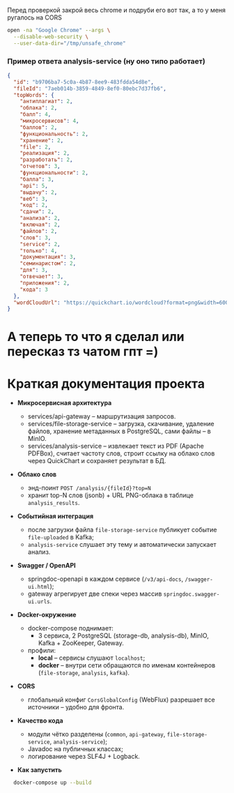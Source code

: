 Перед проверкой закрой весь chrome и подруби его вот так, а то у меня ругалось на CORS
```bash
open -na "Google Chrome" --args \
  --disable-web-security \
  --user-data-dir="/tmp/unsafe_chrome"
```

### Пример ответа analysis-service (ну оно типо работает)

```json
{
  "id": "b9706ba7-5c0a-4b87-8ee9-483fdda54d8e",
  "fileId": "7aeb014b-3859-4849-8ef0-80ebc7d37fb6",
  "topWords": {
    "антиплагиат": 2,
    "облака": 2,
    "балл": 4,
    "микросервисов": 4,
    "баллов": 2,
    "функциональность": 2,
    "хранение": 2,
    "file": 2,
    "реализация": 2,
    "разработать": 2,
    "отчетов": 3,
    "функциональности": 2,
    "балла": 3,
    "api": 5,
    "выдачу": 2,
    "веб": 3,
    "код": 2,
    "сдачи": 2,
    "анализа": 2,
    "включая": 2,
    "файлов": 2,
    "слов": 3,
    "service": 2,
    "только": 4,
    "документация": 3,
    "семинаристом": 2,
    "для": 3,
    "отвечает": 3,
    "приложения": 2,
    "кода": 3
  },
  "wordCloudUrl": "https://quickchart.io/wordcloud?format=png&width=600&height=400&fontScale=15&text=2:%D0%B0%D0%BD%D1%82%D0%B8%D0%BF%D0%BB%D0%B0%D0%B3%D0%B8%D0%B0%D1%82,2:%D0%BE%D0%B1%D0%BB%D0%B0%D0%BA%D0%B0,4:%D0%B1%D0%B0%D0%BB%D0%BB,4:%D0%BC%D0%B8%D0%BA%D1%80%D0%BE%D1%81%D0%B5%D1%80%D0%B2%D0%B8%D1%81%D0%BE%D0%B2,2:%D0%B1%D0%B0%D0%BB%D0%BB%D0%BE%D0%B2,2:%D1%84%D1%83%D0%BD%D0%BA%D1%86%D0%B8%D0%BE%D0%BD%D0%B0%D0%BB%D1%8C%D0%BD%D0%BE%D1%81%D1%82%D1%8C,2:%D1%85%D1%80%D0%B0%D0%BD%D0%B5%D0%BD%D0%B8%D0%B5,2:file,2:%D1%80%D0%B5%D0%B0%D0%BB%D0%B8%D0%B7%D0%B0%D1%86%D0%B8%D1%8F,2:%D1%80%D0%B0%D0%B7%D1%80%D0%B0%D0%B1%D0%BE%D1%82%D0%B0%D1%82%D1%8C,3:%D0%BE%D1%82%D1%87%D0%B5%D1%82%D0%BE%D0%B2,2:%D1%84%D1%83%D0%BD%D0%BA%D1%86%D0%B8%D0%BE%D0%BD%D0%B0%D0%BB%D1%8C%D0%BD%D0%BE%D1%81%D1%82%D0%B8,3:%D0%B1%D0%B0%D0%BB%D0%BB%D0%B0,5:api,2:%D0%B2%D1%8B%D0%B4%D0%B0%D1%87%D1%83,3:%D0%B2%D0%B5%D0%B1,2:%D0%BA%D0%BE%D0%B4,2:%D1%81%D0%B4%D0%B0%D1%87%D0%B8,2:%D0%B0%D0%BD%D0%B0%D0%BB%D0%B8%D0%B7%D0%B0,2:%D0%B2%D0%BA%D0%BB%D1%8E%D1%87%D0%B0%D1%8F,2:%D1%84%D0%B0%D0%B9%D0%BB%D0%BE%D0%B2,3:%D1%81%D0%BB%D0%BE%D0%B2,2:service,4:%D1%82%D0%BE%D0%BB%D1%8C%D0%BA%D0%BE,3:%D0%B4%D0%BE%D0%BA%D1%83%D0%BC%D0%B5%D0%BD%D1%82%D0%B0%D1%86%D0%B8%D1%8F,2:%D1%81%D0%B5%D0%BC%D0%B8%D0%BD%D0%B0%D1%80%D0%B8%D1%81%D1%82%D0%BE%D0%BC,3:%D0%B4%D0%BB%D1%8F,3:%D0%BE%D1%82%D0%B2%D0%B5%D1%87%D0%B0%D0%B5%D1%82,2:%D0%BF%D1%80%D0%B8%D0%BB%D0%BE%D0%B6%D0%B5%D0%BD%D0%B8%D1%8F,3:%D0%BA%D0%BE%D0%B4%D0%B0&weighted=true"
}
```
# А теперь то что я сделал или пересказ тз чатом гпт =)

# Краткая документация проекта

* **Микросервисная архитектура**
    - services/api-gateway – маршрутизация запросов.
    - services/file-storage-service – загрузка, скачивание, удаление файлов, хранение метаданных в PostgreSQL, сами файлы – в MinIO.
    - services/analysis-service – извлекает текст из PDF (Apache PDFBox), считает частоту слов, строит ссылку на облако слов через QuickChart и сохраняет результат в БД.

* **Облако слов**
    - энд-поинт `POST /analysis/{fileId}?top=N`
    - хранит top-N слов (jsonb) + URL PNG-облака в таблице `analysis_results`.

* **Событийная интеграция**
    - после загрузки файла `file-storage-service` публикует событие `file-uploaded` в Kafka;
    - `analysis-service` слушает эту тему и автоматически запускает анализ.

* **Swagger / OpenAPI**
    - springdoc-openapi в каждом сервисе (`/v3/api-docs`, `/swagger-ui.html`);
    - gateway агрегирует две спеки через массив `springdoc.swagger-ui.urls`.

* **Docker-окружение**
    - docker-compose поднимает:
        - 3 сервиса, 2 PostgreSQL (storage-db, analysis-db), MinIO, Kafka + ZooKeeper, Gateway.
    - профили:
        - **local** – сервисы слушают `localhost`;
        - **docker** – внутри сети обращаются по именам контейнеров (`file-storage`, `analysis`, `kafka`).

* **CORS**
    - глобальный конфиг `CorsGlobalConfig` (WebFlux) разрешает все источники – удобно для фронта.

* **Качество кода**
    - модули чётко разделены (`common`, `api-gateway`, `file-storage-service`, `analysis-service`);
    - Javadoc на публичных классах;
    - логирование через SLF4J + Logback.

* **Как запустить**
```bash
  docker-compose up --build
```

